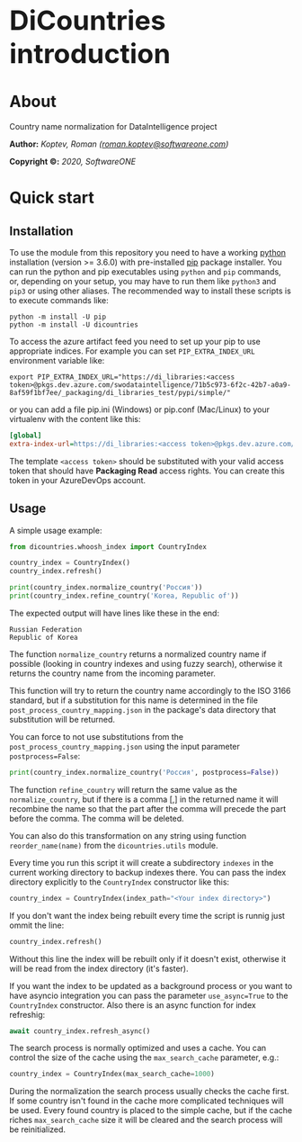 <font size="+12">**DiCountries introduction**</font>

# About

Country name normalization for DataIntelligence project

**Author:** *Koptev, Roman ([roman.koptev@softwareone.com](mailto:roman.koptev@softwareone.com))*

**Copyright ©:** *2020, SoftwareONE*

# Quick start

## Installation

To use the module from this repository you need to have a working [python](https://www.python.org/)
installation (version >= 3.6.0) with pre-installed [pip](https://pypi.org/project/pip/) package installer.
You can run the python and pip executables using `python` and `pip` commands, or, depending on
your setup, you may have to run them like `python3` and `pip3` or using other aliases. The recommended
way to install these scripts is to execute commands like:

```shell script
python -m install -U pip
python -m install -U dicountries 
```

To access the azure artifact feed you need to set up your pip to use appropriate indices.
For example you can set `PIP_EXTRA_INDEX_URL` environment variable like:

```shell script
export PIP_EXTRA_INDEX_URL="https://di_libraries:<access token>@pkgs.dev.azure.com/swodataintelligence/71b5c973-6f2c-42b7-a0a9-8af59f1bf7ee/_packaging/di_libraries_test/pypi/simple/"
```

or you can add a file pip.ini (Windows) or pip.conf (Mac/Linux) to your virtualenv
with the content like this:

```ini
[global]
extra-index-url=https://di_libraries:<access token>@pkgs.dev.azure.com/swodataintelligence/71b5c973-6f2c-42b7-a0a9-8af59f1bf7ee/_packaging/di_libraries_test/pypi/simple/
```

The template `<access token>` should be substituted with your valid access token that
should have **Packaging Read** access rights. You can create this token in your AzureDevOps account.

## Usage

A simple usage example:

```python
from dicountries.whoosh_index import CountryIndex

country_index = CountryIndex()
country_index.refresh()

print(country_index.normalize_country('Россия'))
print(country_index.refine_country('Korea, Republic of'))
```

The expected output will have lines like these in the end:

```
Russian Federation
Republic of Korea
```

The function `normalize_country` returns a normalized country name if possible
(looking in country indexes and using fuzzy search),
otherwise it returns the country name from the incoming parameter.

This function will try to return the country name accordingly to the ISO 3166
standard, but if a substitution for this name is determined in the file
`post_process_country_mapping.json` in the package's data directory that
substitution will be returned.

You can force to not use substitutions from the `post_process_country_mapping.json`
using the input parameter `postprocess=False`:

```python
print(country_index.normalize_country('Россия', postprocess=False))

```

The function `refine_country` will return the same value as the
`normalize_country`, but if there is a comma \[,\] in the returned name it will
recombine the name so that the part after the comma will precede the part before
the comma. The comma will be deleted.

You can also do this transformation on any string using function `reorder_name(name)`
from the `dicountries.utils` module.

Every time you run this script it will create a subdirectory `indexes` in
the current working directory to backup indexes there. You can pass the index
directory explicitly to the `CountryIndex` constructor like this:

```python
country_index = CountryIndex(index_path="<Your index directory>")
```

If you don't want the index being rebuilt every time the script is runnig
just ommit the line:

```python
country_index.refresh()
```

Without this line the index will be rebuilt only if it doesn't exist, otherwise
it will be read from the index directory (it's faster).

If you want the index to be updated as a background process or you want to have
asyncio integration you can pass the parameter `use_async=True` to the `CountryIndex`
constructor. Also there is an async function for index refreshig:

```python
await country_index.refresh_async()
```

The search process is normally optimized and uses a cache. You can control the size of
the cache using the `max_search_cache` parameter, e.g.:

```python
country_index = CountryIndex(max_search_cache=1000)
```

During the normalization the search process usually checks the cache first. If some
country isn't found in the cache more complicated techniques will be used.
Every found country is placed to the simple cache, but if the cache riches
`max_search_cache` size it will be cleared and the search process will be reinitialized.



